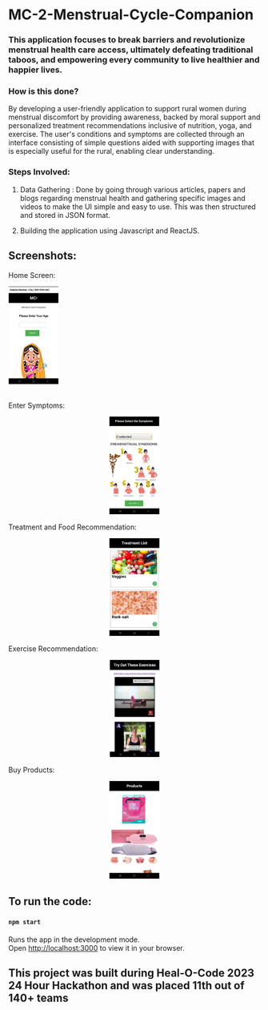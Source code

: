 # MC-2-Menstrual-Cycle-Companion


### This application focuses to break barriers and revolutionize menstrual health care access, ultimately defeating traditional taboos, and empowering every community to live healthier and happier lives.

### How is this done?

By developing a user-friendly application to support rural women during menstrual discomfort by providing awareness, backed by moral support and personalized treatment recommendations inclusive of nutrition, yoga, and exercise. The user's conditions and symptoms are collected through an interface consisting of simple questions aided with supporting images that is especially useful for the rural, enabling clear understanding.

### Steps Involved: 

1. Data Gathering : Done by going through various articles, papers and blogs regarding menstrual health and gathering specific images and videos to make the UI simple and easy to use. This was then structured and stored in JSON format.

2. Building the application using Javascript and ReactJS.

## Screenshots:
Home Screen:
<p>
  <img src="HomePage.png" width="100" >
</p>
<br/>
Enter Symptoms:
<p align="center">
  <img src="Symptoms.png" width="100" >
</p>
Treatment and Food Recommendation:
<p align="center">
  <img src="Treatment.png" width="100" >
</p>
Exercise Recommendation:
<p align="center">
  <img src="Yoga.png" width="100" >
</p>
Buy Products:
<p align="center">
  <img src="Products.png" width="100" >
</p>


## To run the code:

#### `npm start`
Runs the app in the development mode.\
Open [http://localhost:3000](http://localhost:3000) to view it in your browser.

## This project was built during Heal-O-Code 2023 24 Hour Hackathon and was placed 11th out of 140+ teams
